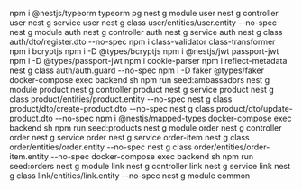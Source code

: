 npm i @nestjs/typeorm typeorm pg
nest g module user
nest g controller user
nest g service user
nest g class user/entities/user.entity --no-spec
nest g module auth
nest g controller auth
nest g service auth
nest g class auth/dto/register.dto --no-spec
npm i class-validator class-transformer
npm i bcryptjs
npm i -D @types/bcryptjs
npm i @nestjs/jwt passport-jwt
npm i -D @types/passport-jwt
npm i cookie-parser
npm i reflect-metadata
nest g class auth/auth.guard --no-spec
npm i -D faker @types/faker
docker-compose exec backend sh
npm run seed:ambassadors
nest g module product
nest g controller product
nest g service product
nest g class product/entities/product.entity --no-spec
nest g class product/dto/create-product.dto --no-spec
nest g class product/dto/update-product.dto --no-spec
npm i @nestjs/mapped-types
docker-compose exec backend sh
npm run seed:products
nest g module order
nest g controller order
nest g service order
nest g service order-item
nest g class order/entities/order.entity --no-spec
nest g class order/entities/order-item.entity --no-spec
docker-compose exec backend sh
npm run seed:orders
nest g module link
nest g controller link
nest g service link
nest g class link/entities/link.entity --no-spec
nest g module common
